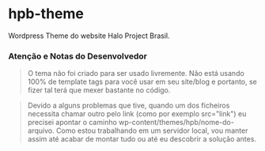 hpb-theme
=========

Wordpress Theme do website Halo Project Brasil.


### Atenção e Notas do Desenvolvedor
> O tema não foi criado para ser usado livremente. Não está usando 100% de template tags para você usar em seu site/blog e portanto, se fizer tal terá que mexer bastante no código.

> Devido a alguns problemas que tive, quando um dos ficheiros necessita chamar outro pelo link (como por exemplo src="link") eu precisei apontar o caminho wp-content/themes/hpb/nome-do-arquivo. Como estou trabalhando em um servidor local, vou manter assim até acabar de montar tudo ou até eu descobrir a solução antes.
